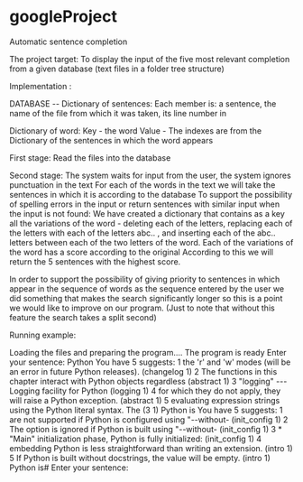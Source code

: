 # googleProject

Automatic sentence completion

The project target:
To display the input of the five most relevant completion from a given database (text files in a folder tree structure)

Implementation :

DATABASE --
Dictionary of sentences:
Each member is: a sentence, the name of the file from which it was taken, its line number in 

Dictionary of word:
Key - the word
Value - The indexes are from the Dictionary of the sentences in which the word appears

First stage:
Read the files into the database

Second stage:
The system waits for input from the user, the system ignores punctuation in the text
For each of the words in the text we will take the sentences in which it is according to the database
To support the possibility of spelling errors in the input or return sentences with similar input when the input is not found:
We have created a dictionary that contains as a key all the variations of the word - 
deleting each of the letters, replacing each of the letters with each of the letters abc.. , and inserting each of the abc.. letters between each of the two letters of the word.
Each of the variations of the word has a score according to the original
According to this we will return the 5 sentences with the highest score.

In order to support the possibility of giving priority to sentences in which appear in the sequence of words as the sequence entered by the user 
we did something that makes the search significantly longer so this is a point we would like to improve on our program.
(Just to note that without this feature the search takes a split second)






Running example:

Loading the files and preparing the program....
The program is ready
Enter your sentence: Python
You have 5 suggests:
1   the 'r' and 'w' modes (will be an error in future Python releases). (changelog 1)
2 The functions in this chapter interact with Python objects regardless (abstract 1)
3 "logging" --- Logging facility for Python (logging 1)
4 for which they do not apply, they will raise a Python exception. (abstract 1)
5 evaluating expression strings using the Python literal syntax.  The (3 1)
Python is
You have 5 suggests:
1       are not supported if Python is configured using "--without- (init_config 1)
2       The option is ignored if Python is built using "--without- (init_config 1)
3 * "Main" initialization phase, Python is fully initialized: (init_config 1)
4 embedding Python is less straightforward than writing an extension. (intro 1)
5    If Python is built without docstrings, the value will be empty. (intro 1)
Python is#
Enter your sentence: 
